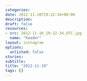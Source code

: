 ```yaml
---
categories:
date: 2012-11-10T19:22:34+00:00
description:
draft: false
resources:
- src: 2012-11-10_19-22-34_UTC.jpg
  name: "header"
layout: instagram
options:
  unlisted: false
stories:
subtitle:
title: "2012-11-10"
tags: []
---
```


 

